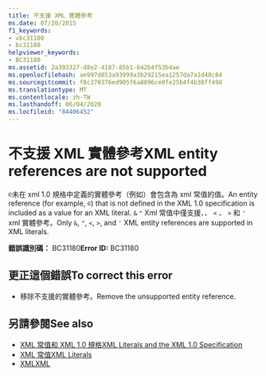```yaml
---
title: 不支援 XML 實體參考
ms.date: 07/20/2015
f1_keywords:
- vbc31180
- bc31180
helpviewer_keywords:
- BC31180
ms.assetid: 2a393327-d8e2-4187-85b1-642b4f53b4ae
ms.openlocfilehash: ae997d853a93999a3b29215ea1257da7a1d48c84
ms.sourcegitcommit: f8c270376ed905f6a8896ce0fe25b4f4b38ff498
ms.translationtype: MT
ms.contentlocale: zh-TW
ms.lasthandoff: 06/04/2020
ms.locfileid: "84406452"
---
```

# <a name="xml-entity-references-are-not-supported"></a><span data-ttu-id="05c83-102">不支援 XML 實體參考</span><span class="sxs-lookup"><span data-stu-id="05c83-102">XML entity references are not supported</span></span>
<span data-ttu-id="05c83-103">`©`未在 xml 1.0 規格中定義的實體參考（例如）會包含為 xml 常值的值。</span><span class="sxs-lookup"><span data-stu-id="05c83-103">An entity reference (for example, `©`) that is not defined in the XML 1.0 specification is included as a value for an XML literal.</span></span> <span data-ttu-id="05c83-104">`&` `"` Xml 常值中僅支援、、 `<` 、 `>` 和 `'` xml 實體參考。</span><span class="sxs-lookup"><span data-stu-id="05c83-104">Only `&`, `"`, `<`, `>`, and `'` XML entity references are supported in XML literals.</span></span>  
  
 <span data-ttu-id="05c83-105">**錯誤識別碼：** BC31180</span><span class="sxs-lookup"><span data-stu-id="05c83-105">**Error ID:** BC31180</span></span>  
  
## <a name="to-correct-this-error"></a><span data-ttu-id="05c83-106">更正這個錯誤</span><span class="sxs-lookup"><span data-stu-id="05c83-106">To correct this error</span></span>  
  
- <span data-ttu-id="05c83-107">移除不支援的實體參考。</span><span class="sxs-lookup"><span data-stu-id="05c83-107">Remove the unsupported entity reference.</span></span>  
  
## <a name="see-also"></a><span data-ttu-id="05c83-108">另請參閱</span><span class="sxs-lookup"><span data-stu-id="05c83-108">See also</span></span>

- [<span data-ttu-id="05c83-109">XML 常值和 XML 1.0 規格</span><span class="sxs-lookup"><span data-stu-id="05c83-109">XML Literals and the XML 1.0 Specification</span></span>](../../programming-guide/language-features/xml/xml-literals-and-the-xml-1-0-specification.md)
- [<span data-ttu-id="05c83-110">XML 常值</span><span class="sxs-lookup"><span data-stu-id="05c83-110">XML Literals</span></span>](../xml-literals/index.md)
- [<span data-ttu-id="05c83-111">XML</span><span class="sxs-lookup"><span data-stu-id="05c83-111">XML</span></span>](../../programming-guide/language-features/xml/index.md)
